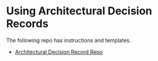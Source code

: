 # Using Architectural Decision Records

The following repo has instructions and templates.

* [Architectural Decision Record Repo](https://github.com/joelparkerhenderson/architecture-decision-record?tab=readme-ov-file#adr-example-templates)